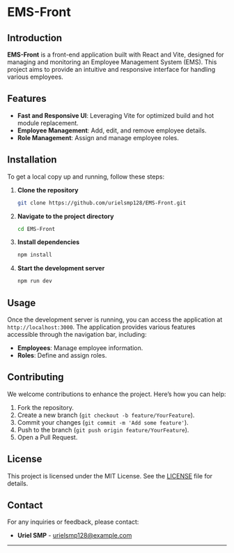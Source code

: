 # EMS-Front

## Introduction
**EMS-Front** is a front-end application built with React and Vite, designed for managing and monitoring an Employee Management System (EMS). This project aims to provide an intuitive and responsive interface for handling various employees.

## Features
- **Fast and Responsive UI**: Leveraging Vite for optimized build and hot module replacement.
- **Employee Management**: Add, edit, and remove employee details.
- **Role Management**: Assign and manage employee roles.

## Installation
To get a local copy up and running, follow these steps:

1. **Clone the repository**
    ```bash
    git clone https://github.com/urielsmp128/EMS-Front.git
    ```
2. **Navigate to the project directory**
    ```bash
    cd EMS-Front
    ```
3. **Install dependencies**
    ```bash
    npm install
    ```
4. **Start the development server**
    ```bash
    npm run dev
    ```

## Usage
Once the development server is running, you can access the application at `http://localhost:3000`. The application provides various features accessible through the navigation bar, including:
- **Employees**: Manage employee information.
- **Roles**: Define and assign roles.

## Contributing
We welcome contributions to enhance the project. Here’s how you can help:
1. Fork the repository.
2. Create a new branch (`git checkout -b feature/YourFeature`).
3. Commit your changes (`git commit -m 'Add some feature'`).
4. Push to the branch (`git push origin feature/YourFeature`).
5. Open a Pull Request.

## License
This project is licensed under the MIT License. See the [LICENSE](LICENSE) file for details.

## Contact
For any inquiries or feedback, please contact:
- **Uriel SMP** - [urielsmp128@example.com](mailto:urielsmp128@example.com)

---
